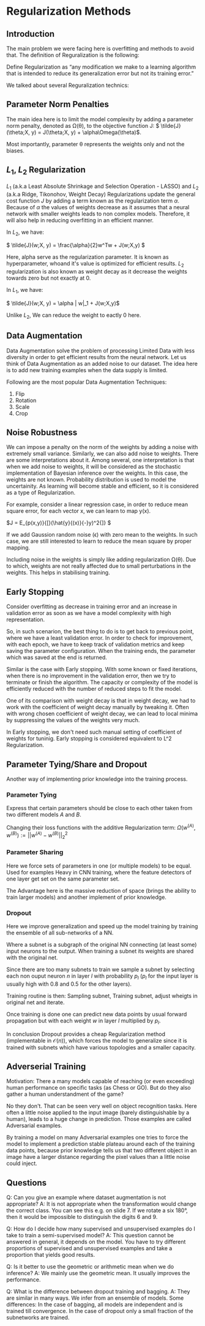 # Regularization Methods

## Introduction
The main problem we were facing here is overfitting and methods to avoid that.
The definition of Reguralization is the following: 

Define Regularization as “any modification we make to a learning algorithm that is intended to reduce its generalization error but not its training error.”

We talked about several Reguralization technics:

## Parameter Norm Penalties
The main idea here is to limit the  model complexity by adding a parameter norm penalty, denoted as Ω(θ), to the objective function J:
$ \tilde{J}(\theta;X, y) = J(\theta;X, y) + \alpha\Omega(\theta)$. 

Most importantly, parameter θ represents the weights only and not the biases.

## $L_1$, $L_2$ Regularization

$L_1$ (a.k.a Least Absolute Shrinkage and Selection Operation - LASSO) and $L_2$ (a.k.a Ridge, Tikonohov, Weight Decay) Regularizations update the general cost function $J$ by adding a term known as the regularization term $\alpha$. 
Because of $\alpha$ the values of weights decrease as it assumes that a neural network with smaller weights leads to non complex models. 
Therefore, it will also help in reducing overfitting in an efficient manner.

In $L_2$, we have:

$ \tilde{J}(w;X, y) = \frac{\alpha}{2}w^Tw + J(w;X,y) $

Here, alpha serve as the regularization parameter.  It is known as hyperparameter, whoand it's value is optimized for efficient results. $L_2$ regularization is also known as weight decay as it decrease the weights towards zero but not exactly at 0.

In $L_1$, we have:

$ \tilde{J}(w;X, y) = \alpha \| w\|_1 + J(w;X,y)$

Unlike $L_2$, We can reduce the weight to eactly 0 here.


## Data Augmentation

Data Augmentation solve the problem of processing Limited Data with less diversity in order to get efficient results from the neural network.
Let us think of Data Augmentation as an added noise to our dataset. The idea here is to add new training examples when the data supply is limited.

Following are the most popular Data Augmentation Techniques:

1. Flip
2. Rotation
3. Scale
4. Crop

## Noise Robustness

We can impose a penalty on the norm of the weights by adding a noise with extremely small variance. Similarly, we can also add noise to weights. 
There are some interpretations about it. Among several, one interpretation is that when we add noise to weights, it will be considered as the 
stochastic implementation of Bayesian inference over the weights. In this case, the weights are not known. Probability distribution is used to model the uncertainity.
As learning will become stable and efficient, so it is considered as a type of Regularization. 

For example, consider a linear regression case, in order to reduce mean square error, for each vector x, we can learn to map y(x). 

$J = E_{p(x,y)}{[}(\hat{y}{(x)}{-}y)^2{]} $

If we add Gaussion random noise (ϵ) with zero mean to the weights. In such case, we are still interested to learn to reduce the mean square by proper mapping. 

Including noise in the weights is simply like adding regularization Ω(θ). Due to which, weights are not really affected due to small perturbations in the weights. This helps in stabilising training. 

## Early Stopping

Consider overfitting as decrease in training error and an increase in validation error as soon as we have a model complexity with high representation. 

So, in such scenarion, the best thing to do is to get back to previous point, where we have a least validation error. In order to check for improvement, with each epoch, we have to keep track of validation metrics and keep saving the parameter configuration. When the training
ends, the parameter which was saved at the end is returned.

Similar is the case with Early stopping. With some known or fixed iterations, when there is no improvement in the validation error, then we try to terminate or finish the algorithm.
The capacity or complexity of the model is efficiently reduced with the number of reduced steps to fit the model. 

One of its comparison with weight decay is that in weight decay, we had to work with the coefficient of weight decay manually by tweaking it. Often with 
wrong chosen coefficient of weight decay, we can lead to local minima by suppressing the values of the weights very much.

In Early stopping, we don't need such manual setting of coefficient of weights for tuninig. Early stopping is considered equivalent to L^2 Regularization. 


## Parameter Tying/Share and Dropout
Another way of implementing prior knowledge into the training process. 

### Parameter Tying
Express that certain parameters should be close to each other taken from two different models $A$ and $B$. 

Changing their loss functions with the additive Regularization term: $\Omega(w^{(A)}, w^{(B)}) := \vert\vert w^{(A)}-w^{(B)} \vert\vert_2^2$

### Parameter Sharing
Here we force sets of parameters in one (or multiple models) to be equal. Used for examples Heavy in CNN training, where the feature detectors of one layer get set on the same parameter set. 

The Advantage here is the massive reduction of space (brings the ability to train larger models) and another implement of prior knowledge.

### Dropout
Here we improve generalization and speed up the model training by training the ensemble of all sub-networks of a NN. 

Where a subnet is a subgraph of the original NN connecting (at least some) input neurons to the output. 
When training a subnet its weights are shared with the original net. 


Since there are too many subnets to train we sample a subnet by selecting each non ouput neuron $n$ in layer $l$ with probability $p_l$ 
($p_l$ for the input layer is usually high with $0.8$ and $0.5$ for the other layers).

Training routine is then: Sampling subnet, Training subnet, adjust wheigts in original net and iterate.

Once training is done one can predict new data points by usual forward propagation but with each weight $w$ in layer $l$ multiplied by $p_l$.

In conclusion Dropout provides a cheap Regularization method (implementable in $\mathcal{O}(n)$), 
which forces the model to generalize since it is trained with subnets which have various topologies and a smaller capacity.



## Adverserial Training
Motivation: There a many models capable of reaching (or even exceeding) 
human performance on specific tasks (as Chess or GO). But do they also gather a human understandment of the game?

No they don't. That can be seen very well on object recognition tasks. 
Here often a little noise applied to the input image (barely distinguishable by a human), leads to a huge change in prediction. 
Those examples are called Adversarial examples. 


By training a model on many Adversarial examples one tries to force the model to implement a prediction stable plateau around each of the training data points, 
because prior knowledge tells us that two different object in an image have a larger distance regarding the pixel values than a little noise could inject.



## Questions

Q: Can you give an example where dataset augmentation is not appropriate?
A: It is not appropriate when the transformation would change the correct class. You can see this e.g. on slide 7. If we rotate a six 180°, then it would be impossible to distinguish the digits 6 and 9.

Q: How do I decide how many supervised and unsupervised examples do I take to train a semi-supervised model?
A: This question cannot be answered in general, it depends on the model. You have to try different proportions of supervised and unsupervised examples and take a proportion that yields good results.

Q: Is it better to use the geometric or arithmetic mean when we do inference?
A: We mainly use the geometric mean. It usually improves the performance.

Q: What is the difference between dropout training and bagging.
A: They are similar in many ways. We infer from an ensemble of models. Some differences: In the case of bagging, all models are independent and is trained till convergence. In the case of dropout only a small fraction of the subnetworks are trained.
